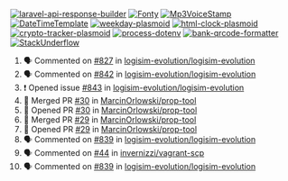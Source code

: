 [![laravel-api-response-builder](https://github-readme-stats.vercel.app/api/pin/?username=MarcinOrlowski&repo=laravel-api-response-builder&theme=default&hide_border=true&title_color=87c9c3&text_color=62696d&icon_color=636a6d&bg_color=30393e)](https://github.com/MarcinOrlowski/laravel-api-response-builder)
[![Fonty](https://github-readme-stats.vercel.app/api/pin/?username=MarcinOrlowski&repo=Fonty&theme=default&hide_border=true&title_color=87c9c3&text_color=62696d&icon_color=636a6d&bg_color=30393e)](https://github.com/MarcinOrlowski/Fonty)
[![Mp3VoiceStamp](https://github-readme-stats.vercel.app/api/pin/?username=MarcinOrlowski&repo=Mp3VoiceStamp&theme=default&hide_border=true&title_color=87c9c3&text_color=62696d&icon_color=636a6d&bg_color=30393e)](https://github.com/MarcinOrlowski/Mp3VoiceStamp)
[![DateTimeTemplate](https://github-readme-stats.vercel.app/api/pin/?username=MarcinOrlowski&repo=DateTimeTemplate&theme=default&hide_border=true&title_color=87c9c3&text_color=62696d&icon_color=636a6d&bg_color=30393e)](https://github.com/MarcinOrlowski/DateTimeTemplate)
[![weekday-plasmoid](https://github-readme-stats.vercel.app/api/pin/?username=MarcinOrlowski&repo=weekday-plasmoid&theme=default&hide_border=true&title_color=87c9c3&text_color=62696d&icon_color=636a6d&bg_color=30393e)](https://github.com/MarcinOrlowski/weekday-plasmoid)
[![html-clock-plasmoid](https://github-readme-stats.vercel.app/api/pin/?username=MarcinOrlowski&repo=html-clock-plasmoid&theme=default&hide_border=true&title_color=87c9c3&text_color=62696d&icon_color=636a6d&bg_color=30393e)](https://github.com/MarcinOrlowski/html-clock-plasmoid)
[![crypto-tracker-plasmoid](https://github-readme-stats.vercel.app/api/pin/?username=MarcinOrlowski&repo=crypto-tracker-plasmoid&theme=default&hide_border=true&title_color=87c9c3&text_color=62696d&icon_color=636a6d&bg_color=30393e)](https://github.com/MarcinOrlowski/crypto-tracker-plasmoid)
[![process-dotenv](https://github-readme-stats.vercel.app/api/pin/?username=MarcinOrlowski&repo=process-dotenv&theme=default&hide_border=true&title_color=87c9c3&text_color=62696d&icon_color=636a6d&bg_color=30393e)](https://github.com/MarcinOrlowski/process-dotenv)
[![bank-qrcode-formatter](https://github-readme-stats.vercel.app/api/pin/?username=MarcinOrlowski&repo=bank-qrcode-formatter&theme=default&hide_border=true&title_color=87c9c3&text_color=62696d&icon_color=636a6d&bg_color=30393e)](https://github.com/MarcinOrlowski/bank-qrcode-formatter)
[![StackUnderflow](https://github-readme-stats.vercel.app/api/pin/?username=MarcinOrlowski&repo=StackUnderflow&theme=default&hide_border=true&title_color=87c9c3&text_color=62696d&icon_color=636a6d&bg_color=30393e)](https://github.com/MarcinOrlowski/StackUnderflow)

<!--START_SECTION:activity-->
1. 🗣 Commented on [#827](https://github.com/logisim-evolution/logisim-evolution/issues/827) in [logisim-evolution/logisim-evolution](https://github.com/logisim-evolution/logisim-evolution)
2. 🗣 Commented on [#842](https://github.com/logisim-evolution/logisim-evolution/issues/842) in [logisim-evolution/logisim-evolution](https://github.com/logisim-evolution/logisim-evolution)
3. ❗️ Opened issue [#843](https://github.com/logisim-evolution/logisim-evolution/issues/843) in [logisim-evolution/logisim-evolution](https://github.com/logisim-evolution/logisim-evolution)
4. 🎉 Merged PR [#30](https://github.com/MarcinOrlowski/prop-tool/pull/30) in [MarcinOrlowski/prop-tool](https://github.com/MarcinOrlowski/prop-tool)
5. 💪 Opened PR [#30](https://github.com/MarcinOrlowski/prop-tool/pull/30) in [MarcinOrlowski/prop-tool](https://github.com/MarcinOrlowski/prop-tool)
6. 🎉 Merged PR [#29](https://github.com/MarcinOrlowski/prop-tool/pull/29) in [MarcinOrlowski/prop-tool](https://github.com/MarcinOrlowski/prop-tool)
7. 💪 Opened PR [#29](https://github.com/MarcinOrlowski/prop-tool/pull/29) in [MarcinOrlowski/prop-tool](https://github.com/MarcinOrlowski/prop-tool)
8. 🗣 Commented on [#839](https://github.com/logisim-evolution/logisim-evolution/issues/839) in [logisim-evolution/logisim-evolution](https://github.com/logisim-evolution/logisim-evolution)
9. 🗣 Commented on [#44](https://github.com/invernizzi/vagrant-scp/issues/44) in [invernizzi/vagrant-scp](https://github.com/invernizzi/vagrant-scp)
10. 🗣 Commented on [#839](https://github.com/logisim-evolution/logisim-evolution/issues/839) in [logisim-evolution/logisim-evolution](https://github.com/logisim-evolution/logisim-evolution)
<!--END_SECTION:activity-->
